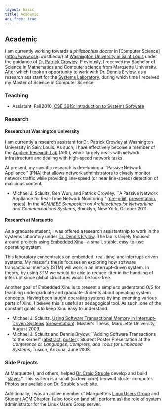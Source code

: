 ```yaml
---
layout: basic
title: Academic
ad\_free: true
---
```

## Academic ##

I am currently working towards a *philosophi&aelig; doctor* in [Computer
Science](http://www.cse.  wustl.edu/) at [Washington University in Saint
Louis](http://www.wustl.edu/) under the guidance of [Dr. Patrick
Crowley](http://arl.wustl.edu/~pcrowley/).
Previously, I received my Bachelor of Science in Mathematics and Computer
science from [Marquette University](http://www.mu.edu/).
After which I took an opportunity to work with [Dr. Dennis
Brylow](http://www.mscs.mu.edu/~brylow/), as a research assistant for the
[Systems Laboratory](http://xinu.mscs.mu.edu/), during which time I
received my Master of Science in Computer Science.

### Teaching ###
    
* Assistant, Fall 2010, [CSE 361S: Introduction to Systems
Software](http://arl.wustl.edu/~pcrowley/cse/361/index.html)

### Research ###

#### Research at Washington University ####

I am currently a research assistant for Dr. Patrick Crowley at Washington
University in Saint Louis.  As such, I have effectively become a member of
the [Applied Research Lab](http://arl.wustl.edu/) (ARL), which
largely deals with network infrastructure and dealing with high-speed
network tasks.

At present, my specific research is developing a ``Passive Network
Appliance'' (PNA) that allows network administrators to closely monitor
network traffic while providing line-speed (or near line-speed) detection
of malicious content.

* Michael J. Schultz, Ben Wun, and Patrick Crowley. ``A Passive Network
  Appliance for Real-Time Network Monitoring''
  ([pre-print](files/ancs2011-pna.pdf),
  [presentation](files/ancs2011-pna_present.pdf),
  [notes](files/ancs2011-pna.txt)).  In the *ACM/IEEE Symposium on
  Architectures for Networking and Communications Systems*, Brooklyn, New
  York, October 2011.

#### Research at Marquette ####

As a graduate student, I was offered a research assistantship to work in
the systems laboratory under [Dr. Dennis
Brylow](http://www.mscs.mu.edu/~brylow/).
The lab is largely focused around projects using [Embedded
Xinu](http://xinu.mscs.mu.edu/)&mdash;a small, stable, easy-to-use
operating system.

This laboratory concentrates on embedded, real-time, and interrupt-driven
systems.
My master's thesis focuses on exploring how software transactional memory
(STM) will work in an interrupt-driven system.
In theory, by using STM we would be able to reduce jitter in the handling
of interrupt since global structures would be lock-free.

Another goal of Embedded Xinu is to present a simple to understand O/S for
teaching undergraduate and graduate students about operating system
concepts.
Having been taught operating systems by implementing various parts of Xinu,
I believe this is useful as pedagogical tool.
As such, one of the constant goals is to keep Xinu easy to understand.

* Michael J. Schultz. [Using Software Transactional Memory in
  Interrupt-Driven Systems](files/thesis-2009.pdf)
  ([presentation](files/thesis-present.pdf)).  Master's Thesis, Marquette
  University, August 2009.
* Michael J. Schultz and Dennis Brylow.  ``Adding Software Transactions to
  the Kernel'' ([abstract](files/lctes2008-schultz.pdf),
  [poster](files/lctes2008-schultz_poster.pdf)). Student Poster
  Presentation at the *Conference on Languages, Compilers, and Tools for
  Embedded Systems*, Tuscon, Arizona, June 2008.

### Side Projects ###

At Marquette I, and others, helped [Dr. Craig
Struble](http://www.mscs.mu.edu/~cstruble/) develop and build
``[slayer](http://www.mscs.mu.edu/~cstruble/slayer/).'' This system is a
small (sixteen core) beowulf cluster computer.  Photos are available on Dr.
Struble's web site.

Additionally, I was an active member of Marquette's [Linux Users
Group](http://mulug.mscs.mu.edu/) and [Student ACM
Chapter](http://www.mscs.mu.edu/~acm/).
I also took on (and still perform as) the role of system administrator for
the Linux Users Group server.
